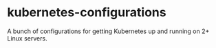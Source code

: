 # kubernetes-configurations
A bunch of configurations for getting Kubernetes up and running on 2+ Linux servers.
